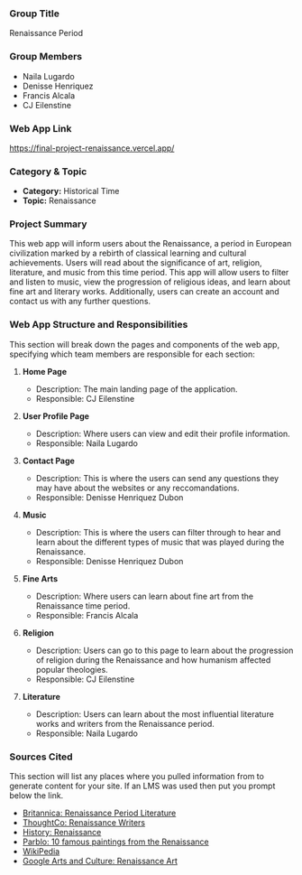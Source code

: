### Group Title

Renaissance Period

### Group Members

- Naila Lugardo
- Denisse Henriquez
- Francis Alcala
- CJ Eilenstine

### Web App Link

https://final-project-renaissance.vercel.app/

### Category & Topic

- **Category:** Historical Time
- **Topic:** Renaissance

### Project Summary

This web app will inform users about the Renaissance, a period in European civilization marked by a rebirth of classical learning and cultural achievements. Users will read about the significance of art, religion, literature, and music from this time period. This app will allow users to filter and listen to music, view the progression of religious ideas, and learn about fine art and literary works. Additionally, users can create an account and contact us with any further questions.

### Web App Structure and Responsibilities

This section will break down the pages and components of the web app, specifying which team members are responsible for each section:

1. **Home Page**

   - Description: The main landing page of the application.
   - Responsible: CJ Eilenstine

2. **User Profile Page**

   - Description: Where users can view and edit their profile information.
   - Responsible: Naila Lugardo

3. **Contact Page**

   - Description: This is where the users can send any questions they may have about the websites or any reccomandations.
   - Responsible: Denisse Henriquez Dubon

4. **Music**

   - Description: This is where the users can filter through to hear and learn about the different types of music that was played during the Renaissance.
   - Responsible: Denisse Henriquez Dubon

5. **Fine Arts**

   - Description: Where users can learn about fine art from the Renaissance time period.
   - Responsible: Francis Alcala

6. **Religion**

   - Description: Users can go to this page to learn about the progression of religion during the Renaissance and how humanism affected popular theologies.
   - Responsible: CJ Eilenstine

7. **Literature**
   - Description: Users can learn about the most influential literature works and writers from the Renaissance period.
   - Responsible: Naila Lugardo

### Sources Cited

This section will list any places where you pulled information from to generate content for your site. If an LMS was used then put you prompt below the link.

- [Britannica: Renaissance Period Literature ](https://www.britannica.com/art/English-literature/The-Renaissance-period-1550-1660)
- [ThoughtCo: Renaissance Writers ](https://www.thoughtco.com/top-renaissance-writers-4156665)
- [History: Renaissance](https://www.history.com/topics/renaissance/renaissance)
- [Parblo: 10 famous paintings from the Renaissance](https://www.parblo.com/blogs/guides/10-most-famous-paintings-of-the-renaissance)
- [WikiPedia](https://en.wikipedia.org/wiki/Renaissance#Religion)
- [Google Arts and Culture: Renaissance Art](https://artsandculture.google.com/usergallery/religious-art-throughout-the-renaissance/1wISpDWs4ZhBJA)

